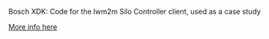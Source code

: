 Bosch XDK: Code for the lwm2m Silo Controller client, used as a case study

[More info here](https://xdk.bosch-connectivity.com/community/-/message_boards/message/142692)
